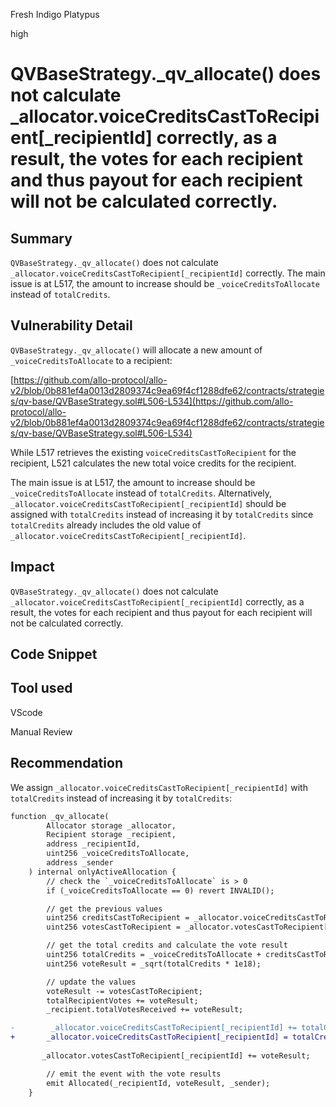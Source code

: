 Fresh Indigo Platypus

high

# QVBaseStrategy._qv_allocate() does not calculate _allocator.voiceCreditsCastToRecipient[_recipientId] correctly, as a result, the votes for each recipient and thus payout for each recipient will not be calculated correctly.
## Summary

``QVBaseStrategy._qv_allocate()`` does not calculate ``_allocator.voiceCreditsCastToRecipient[_recipientId]`` correctly.  The main issue is at L517, the amount to increase should be ``_voiceCreditsToAllocate`` instead of ``totalCredits``. 

## Vulnerability Detail

``QVBaseStrategy._qv_allocate()`` will allocate a new amount of ``_voiceCreditsToAllocate`` to a recipient: 

[https://github.com/allo-protocol/allo-v2/blob/0b881ef4a0013d2809374c9ea69f4cf1288dfe62/contracts/strategies/qv-base/QVBaseStrategy.sol#L506-L534](https://github.com/allo-protocol/allo-v2/blob/0b881ef4a0013d2809374c9ea69f4cf1288dfe62/contracts/strategies/qv-base/QVBaseStrategy.sol#L506-L534)

While L517 retrieves the existing ``voiceCreditsCastToRecipient`` for  the recipient, L521 calculates the new total voice credits for the recipient. 

 The main issue is at L517, the amount to increase should be ``_voiceCreditsToAllocate`` instead of ``totalCredits``.  Alternatively, ``_allocator.voiceCreditsCastToRecipient[_recipientId]`` should be assigned with ``totalCredits`` instead of increasing it by ``totalCredits`` since ``totalCredits`` already includes the old value of ``_allocator.voiceCreditsCastToRecipient[_recipientId]``.

## Impact
``QVBaseStrategy._qv_allocate()`` does not calculate ``_allocator.voiceCreditsCastToRecipient[_recipientId]`` correctly, as a result, the votes for each recipient and thus payout for each recipient will not be calculated correctly. 

## Code Snippet

## Tool used
VScode

Manual Review

## Recommendation
We assign  ``_allocator.voiceCreditsCastToRecipient[_recipientId]`` with ``totalCredits`` instead of increasing it by ``totalCredits``:

```diff
function _qv_allocate(
        Allocator storage _allocator,
        Recipient storage _recipient,
        address _recipientId,
        uint256 _voiceCreditsToAllocate,
        address _sender
    ) internal onlyActiveAllocation {
        // check the `_voiceCreditsToAllocate` is > 0
        if (_voiceCreditsToAllocate == 0) revert INVALID();

        // get the previous values
        uint256 creditsCastToRecipient = _allocator.voiceCreditsCastToRecipient[_recipientId];
        uint256 votesCastToRecipient = _allocator.votesCastToRecipient[_recipientId];

        // get the total credits and calculate the vote result
        uint256 totalCredits = _voiceCreditsToAllocate + creditsCastToRecipient;
        uint256 voteResult = _sqrt(totalCredits * 1e18);

        // update the values
        voteResult -= votesCastToRecipient;
        totalRecipientVotes += voteResult;
        _recipient.totalVotesReceived += voteResult;

-        _allocator.voiceCreditsCastToRecipient[_recipientId] += totalCredits;
+       _allocator.voiceCreditsCastToRecipient[_recipientId] = totalCredits;
 
       _allocator.votesCastToRecipient[_recipientId] += voteResult;

        // emit the event with the vote results
        emit Allocated(_recipientId, voteResult, _sender);
    }
```